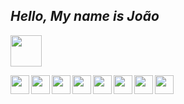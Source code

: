  ## *Hello, My name is João*

[<img height="50px" target="blank" src="https://media1.giphy.com/media/lis80jMXZNvKVeq7DX/giphy.gif?cid=790b76117d5d633d19abab54ee03c483b25b5e13ebcd6d4e&rid=giphy.gif&ct=s" />](https://resume-seven-gamma.vercel.app/)

<div align="center">
   <img align="left" height="30px" src="https://cdn.jsdelivr.net/gh/devicons/devicon/icons/html5/html5-original.svg" />
   <img align="left" height="30px" src="https://cdn.jsdelivr.net/gh/devicons/devicon/icons/css3/css3-plain.svg" />
   <img align="left" height="30px" src="https://cdn.jsdelivr.net/gh/devicons/devicon/icons/javascript/javascript-original.svg" />
   <img align="left" height="30px" src="https://cdn.jsdelivr.net/gh/devicons/devicon/icons/typescript/typescript-plain.svg" />
   <img align="left" height="30px" src="https://cdn.jsdelivr.net/gh/devicons/devicon/icons/react/react-original.svg" />
   <img align="left" height="30px" src="https://cdn.jsdelivr.net/gh/devicons/devicon/icons/nextjs/nextjs-original-wordmark.svg" />
   <img align="left" height="30px" src="https://cdn.jsdelivr.net/gh/devicons/devicon/icons/git/git-original.svg" />
   <img align="left" height="30px" src="https://cdn.jsdelivr.net/gh/devicons/devicon/icons/sass/sass-original.svg" />
</div>



          

